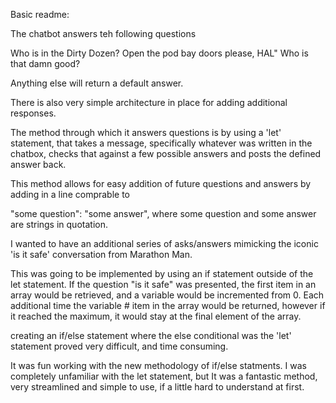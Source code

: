 Basic readme: 

The chatbot answers teh following questions 

Who is in the Dirty Dozen? 
Open the pod bay doors please, HAL"
Who is that damn good?

Anything else will return a default answer. 

There is also very simple architecture in place for adding additional responses. 

The method through which it answers questions is by using a 'let' statement, that takes a message, specifically
whatever was written in the chatbox, checks that against a few possible answers and posts the defined answer back. 

This method allows for easy addition of future questions and answers by adding in a line comprable to 

"some question": "some answer",
where some question and some answer are strings in quotation. 

I wanted to have an additional series of asks/answers mimicking the iconic 'is it safe' conversation from Marathon Man. 

This was going to be implemented by using an if statement outside of the let statement. If the question "is it safe" 
was presented, the first item in an array would be retrieved, and a variable would be incremented from 0. Each additional time
the variable # item in the array would be returned, however if it reached the maximum, it would stay at the final element
of the array. 

creating an if/else statement where the else conditional was the 'let' statement proved very difficult, and time consuming.

It was fun working with the new methodology of if/else statments. I was completely unfamiliar with the let statement, but 
It was a fantastic method, very streamlined and simple to use, if a little hard to understand at first. 